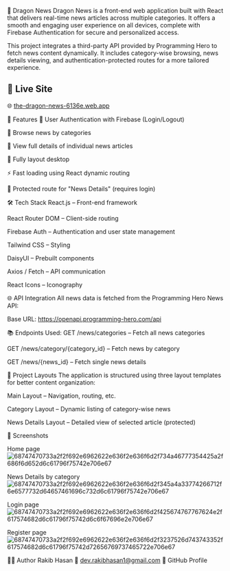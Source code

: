 🐉 Dragon News
Dragon News is a front-end web application built with React that delivers real-time news articles across multiple categories. It offers a smooth and engaging user experience on all devices, complete with Firebase Authentication for secure and personalized access.

This project integrates a third-party API provided by Programming Hero to fetch news content dynamically. It includes category-wise browsing, news details viewing, and authentication-protected routes for a more tailored experience.

## 🚀 Live Site  
🌐 [the-dragon-news-6136e.web.app](https://the-dragon-news-6136e.web.app)

🧠 Features
🔐 User Authentication with Firebase (Login/Logout)

📰 Browse news by categories

📑 View full details of individual news articles

📱 Fully layout desktop

⚡ Fast loading using React dynamic routing

🧭 Protected route for "News Details" (requires login)

🛠️ Tech Stack
React.js – Front-end framework

React Router DOM – Client-side routing

Firebase Auth – Authentication and user state management

Tailwind CSS – Styling

DaisyUI – Prebuilt components

Axios / Fetch – API communication

React Icons – Iconography

🌐 API Integration
All news data is fetched from the Programming Hero News API:

Base URL: https://openapi.programming-hero.com/api

📚 Endpoints Used:
GET /news/categories – Fetch all news categories

GET /news/category/{category_id} – Fetch news by category

GET /news/{news_id} – Fetch single news details

🔧 Project Layouts
The application is structured using three layout templates for better content organization:

Main Layout – Navigation, routing, etc.

Category Layout – Dynamic listing of category-wise news

News Details Layout – Detailed view of selected article (protected)

📸 Screenshots

Home page
![68747470733a2f2f692e6962622e636f2e636f6d2f734a46777354425a2f686f6d652d6c61796f75742e706e67](https://github.com/user-attachments/assets/3ff2c416-0664-48c1-8687-c59b1ce1e83f)


News Details by category
![68747470733a2f2f692e6962622e636f2e636f6d2f345a4a33774266712f6e6577732d64657461696c732d6c61796f75742e706e67](https://github.com/user-attachments/assets/8c49b213-0901-44f0-a60b-16e46074cacf)


Login page
![68747470733a2f2f692e6962622e636f2e636f6d2f425674767767624e2f617574682d6c61796f75742d6c6f67696e2e706e67](https://github.com/user-attachments/assets/94d32616-9679-430b-b4de-4feafe197c00)


Register page
![68747470733a2f2f692e6962622e636f2e636f6d2f3237526d743743352f617574682d6c61796f75742d72656769737465722e706e67](https://github.com/user-attachments/assets/2e2ceb02-fb98-466b-9dd0-2a1bb5b97596)

🧑‍💻 Author
Rakib Hasan
📧 dev.rakibhasan1@gmail.com
🔗 GitHub Profile
